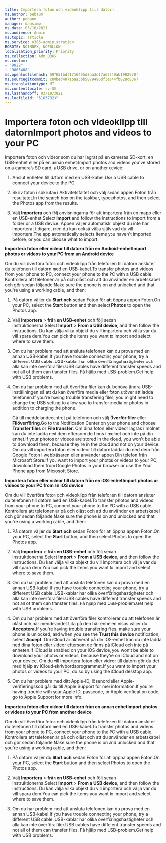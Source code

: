 ```yaml
---
title: Importera foton och videoklipp till datorn
ms.author: pebaum
author: pebaum
manager: dansimp
ms.date: 03/16/2021
ms.audience: Admin
ms.topic: article
ms.service: o365-administration
ROBOTS: NOINDEX, NOFOLLOW
localization_priority: Priority
ms.collection: Adm_O365
ms.custom:
- "9822"
- "9005408"
ms.openlocfilehash: 59765fbdf1716455d8ba3df7a62540ab1982570f
ms.sourcegitcommit: c08bed4071baa3bb5879496df3ed44fb828c8367
ms.translationtype: MT
ms.contentlocale: sv-SE
ms.lasthandoff: 03/19/2021
ms.locfileid: "51037323"
---
```

# <a name="import-photos-and-videos-to-your-pc"></a><span data-ttu-id="e9015-102">Importera foton och videoklipp till datorn</span><span class="sxs-lookup"><span data-stu-id="e9015-102">Import photos and videos to your PC</span></span>

<span data-ttu-id="e9015-103">Importera foton och videor som du har lagrat på en kameras SD-kort, en USB-enhet eller på en annan enhet:</span><span class="sxs-lookup"><span data-stu-id="e9015-103">Import photos and videos you've stored on a camera’s SD card, a USB drive, or on another device:</span></span>

1. <span data-ttu-id="e9015-104">Anslut enheten till datorn med en USB-kabel.</span><span class="sxs-lookup"><span data-stu-id="e9015-104">Use a USB cable to connect your device to the PC.</span></span>

1. <span data-ttu-id="e9015-105">Skriv foton i sökrutan i Aktivitetsfältet och välj sedan appen Foton från resultatet.</span><span class="sxs-lookup"><span data-stu-id="e9015-105">In the search box on the taskbar, type photos, and then select the Photos app from the results.</span></span>

1. <span data-ttu-id="e9015-106">Välj **Importera** och följ anvisningarna för att importera från en mapp eller en USB-enhet.</span><span class="sxs-lookup"><span data-stu-id="e9015-106">Select **Import** and follow the instructions to import from a folder or a USB device.</span></span> <span data-ttu-id="e9015-107">Appen väljer automatiskt objekt du inte har importerat tidigare, men du kan också välja själv vad du vill importera.</span><span class="sxs-lookup"><span data-stu-id="e9015-107">The app automatically selects items you haven't imported before, or you can choose what to import.</span></span>

<span data-ttu-id="e9015-108">**Importera foton eller videor till datorn från en Android-enhet**</span><span class="sxs-lookup"><span data-stu-id="e9015-108">**Import photos or videos to your PC from an Android device**</span></span>

<span data-ttu-id="e9015-109">Om du vill överföra foton och videoklipp från telefonen till datorn ansluter du telefonen till datorn med en USB-kabel.</span><span class="sxs-lookup"><span data-stu-id="e9015-109">To transfer photos and videos from your phone to PC, connect your phone to the PC with a USB cable.</span></span> <span data-ttu-id="e9015-110">Kontrollera att telefonen är på och olåst och att du använder en arbetskabel och gör sedan följande:</span><span class="sxs-lookup"><span data-stu-id="e9015-110">Make sure the phone is on and unlocked and that you're using a working cable, and then:</span></span>

1. <span data-ttu-id="e9015-111">På datorn väljer du **Start och** sedan Foton för **att** öppna appen Foton.</span><span class="sxs-lookup"><span data-stu-id="e9015-111">On your PC, select the **Start** button and then select **Photos** to open the Photos app.</span></span>

1. <span data-ttu-id="e9015-112">Välj **Importera**  >  **från en USB-enhet** och följ sedan instruktionerna.</span><span class="sxs-lookup"><span data-stu-id="e9015-112">Select **Import** > **From a USB device**, and then follow the instructions.</span></span> <span data-ttu-id="e9015-113">Du kan välja vilka objekt du vill importera och välja var du vill spara dem.</span><span class="sxs-lookup"><span data-stu-id="e9015-113">You can pick the items you want to import and select where to save them.</span></span>

1. <span data-ttu-id="e9015-114">Om du har problem med att ansluta telefonen kan du prova med en annan USB-kabel.</span><span class="sxs-lookup"><span data-stu-id="e9015-114">If you have trouble connecting your phone, try a different USB cable.</span></span> <span data-ttu-id="e9015-115">USB-kablar har olika överföringshastigheter och alla kan inte överföra filer.</span><span class="sxs-lookup"><span data-stu-id="e9015-115">USB cables have different transfer speeds and not all of them can transfer files.</span></span> <span data-ttu-id="e9015-116">Få hjälp med USB-problem.</span><span class="sxs-lookup"><span data-stu-id="e9015-116">Get help with USB problems.</span></span>

1. <span data-ttu-id="e9015-117">Om du har problem med att överföra filer kan du behöva ändra USB-inställningen så att du kan överföra media eller foton utöver att ladda telefonen.</span><span class="sxs-lookup"><span data-stu-id="e9015-117">If you're having trouble transfering files, you might need to change the USB setting to allow you to transfer media or photos in addition to charging the phone.</span></span> 

    <span data-ttu-id="e9015-118">Gå till meddelandecentret på telefonen och välj **Överför filer** eller **Filöverföring**.</span><span class="sxs-lookup"><span data-stu-id="e9015-118">Go to the Notification Center on your phone and choose **Transfer files** or **File transfer**.</span></span> <span data-ttu-id="e9015-119">Om dina foton eller videor lagras i molnet kan du inte ladda ned dem eftersom de finns i molnet och inte på din enhet.</span><span class="sxs-lookup"><span data-stu-id="e9015-119">If your photos or videos are stored in the cloud, you won’t be able to download them, because they're in the cloud and not on your device.</span></span> <span data-ttu-id="e9015-120">Om du vill importera foton eller videor till datorn laddar du ned dem från Google Foton i webbläsaren eller använder appen Din telefon från Microsoft Store.</span><span class="sxs-lookup"><span data-stu-id="e9015-120">If you want to import your photos or videos to your PC, download them from Google Photos in your browser or use the Your Phone app from Microsoft Store.</span></span>

<span data-ttu-id="e9015-121">**Importera foton eller videor till datorn från en iOS-enhet**</span><span class="sxs-lookup"><span data-stu-id="e9015-121">**Import photos or videos to your PC from an iOS device**</span></span>

<span data-ttu-id="e9015-122">Om du vill överföra foton och videoklipp från telefonen till datorn ansluter du telefonen till datorn med en USB-kabel.</span><span class="sxs-lookup"><span data-stu-id="e9015-122">To transfer photos and videos from your phone to PC, connect your phone to the PC with a USB cable.</span></span> <span data-ttu-id="e9015-123">Kontrollera att telefonen är på och olåst och att du använder en arbetskabel och gör sedan följande:</span><span class="sxs-lookup"><span data-stu-id="e9015-123">Make sure the phone is on and unlocked and that you're using a working cable, and then:</span></span>

1. <span data-ttu-id="e9015-124">På datorn väljer du **Start och** sedan Foton för att öppna appen Foton.</span><span class="sxs-lookup"><span data-stu-id="e9015-124">On your PC, select the **Start** button, and then select Photos to open the Photos app.</span></span>

1. <span data-ttu-id="e9015-125">Välj **Importera**  >  **från en USB-enhet** och följ sedan instruktionerna.</span><span class="sxs-lookup"><span data-stu-id="e9015-125">Select **Import** > **From a USB device**, and then follow the instructions.</span></span> <span data-ttu-id="e9015-126">Du kan välja vilka objekt du vill importera och välja var du vill spara dem.</span><span class="sxs-lookup"><span data-stu-id="e9015-126">You can pick the items you want to import and select where to save them.</span></span>

1. <span data-ttu-id="e9015-127">Om du har problem med att ansluta telefonen kan du prova med en annan USB-kabel.</span><span class="sxs-lookup"><span data-stu-id="e9015-127">If you have trouble connecting your phone, try a different USB cable.</span></span> <span data-ttu-id="e9015-128">USB-kablar har olika överföringshastigheter och alla kan inte överföra filer.</span><span class="sxs-lookup"><span data-stu-id="e9015-128">USB cables have different transfer speeds and not all of them can transfer files.</span></span> <span data-ttu-id="e9015-129">Få hjälp med USB-problem.</span><span class="sxs-lookup"><span data-stu-id="e9015-129">Get help with USB problems.</span></span>

1. <span data-ttu-id="e9015-130">Om du har problem med att överföra filer kontrollerar du att telefonen  är olåst och när meddelandet Lita på den här enheten visas väljer du **Acceptera.**</span><span class="sxs-lookup"><span data-stu-id="e9015-130">If you're having trouble transfering files, make sure your phone is unlocked, and when you see the **Trust this device** notification, select **Accept**.</span></span> <span data-ttu-id="e9015-131">Om iCloud är aktiverat på din iOS-enhet kan du inte ladda ned dina foton eller videor eftersom de finns på iCloud och inte på enheten.</span><span class="sxs-lookup"><span data-stu-id="e9015-131">If iCloud is enabled on your iOS device, you won’t be able to download your photos or videos, because they're on iCloud and not on your device.</span></span> <span data-ttu-id="e9015-132">Om du vill importera foton eller videor till datorn gör du det med hjälp av iCloud-skrivbordsprogrammet.</span><span class="sxs-lookup"><span data-stu-id="e9015-132">If you want to import your photos or videos to your PC, do so by using the iCloud desktop app.</span></span>

1. <span data-ttu-id="e9015-133">Om du har problem med ditt Apple-ID, lösenord eller Apple-verifieringskod går du till Apple Support för mer information.</span><span class="sxs-lookup"><span data-stu-id="e9015-133">If you’re having trouble with your Apple ID, passcode, or Apple verification code, go to Apple Support for more info.</span></span>

<span data-ttu-id="e9015-134">**Importera foton eller videor till datorn från en annan enhet**</span><span class="sxs-lookup"><span data-stu-id="e9015-134">**Import photos or videos to your PC from another device**</span></span>

<span data-ttu-id="e9015-135">Om du vill överföra foton och videoklipp från telefonen till datorn ansluter du telefonen till datorn med en USB-kabel.</span><span class="sxs-lookup"><span data-stu-id="e9015-135">To transfer photos and videos from your phone to PC, connect your phone to the PC with a USB cable.</span></span> <span data-ttu-id="e9015-136">Kontrollera att telefonen är på och olåst och att du använder en arbetskabel och gör sedan följande:</span><span class="sxs-lookup"><span data-stu-id="e9015-136">Make sure the phone is on and unlocked and that you're using a working cable, and then:</span></span>

1. <span data-ttu-id="e9015-137">På datorn väljer du **Start och** sedan Foton för att öppna appen Foton.</span><span class="sxs-lookup"><span data-stu-id="e9015-137">On your PC, select the **Start** button and then select Photos to open the Photos app.</span></span>

1. <span data-ttu-id="e9015-138">Välj **Importera**  >  **från en USB-enhet** och följ sedan instruktionerna.</span><span class="sxs-lookup"><span data-stu-id="e9015-138">Select **Import** > **From a USB device**, and then follow the instructions.</span></span> <span data-ttu-id="e9015-139">Du kan välja vilka objekt du vill importera och välja var du vill spara dem.</span><span class="sxs-lookup"><span data-stu-id="e9015-139">You can pick the items you want to import and select where to save them.</span></span>

1. <span data-ttu-id="e9015-140">Om du har problem med att ansluta telefonen kan du prova med en annan USB-kabel.</span><span class="sxs-lookup"><span data-stu-id="e9015-140">If you have trouble connecting your phone, try a different USB cable.</span></span> <span data-ttu-id="e9015-141">USB-kablar har olika överföringshastigheter och alla kan inte överföra filer.</span><span class="sxs-lookup"><span data-stu-id="e9015-141">USB cables have different transfer speeds and not all of them can transfer files.</span></span> <span data-ttu-id="e9015-142">Få hjälp med USB-problem.</span><span class="sxs-lookup"><span data-stu-id="e9015-142">Get help with USB problems.</span></span>


